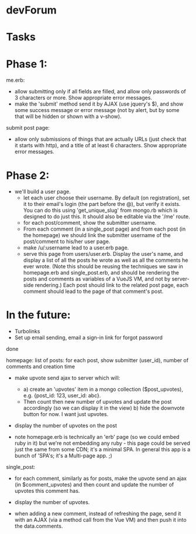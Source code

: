 devForum
======== 
Tasks
=====
Phase 1:
========



me.erb:
  - allow submitting only if all fields are filled, and allow only passwords of 3 characters or more. Show appropriate error messages. 
  - make the 'submit' method send it by AJAX (use jquery's $), and show some success message or error message (not by alert, but by some <div> that will be hidden or shown with a v-show). 

submit post page:
  - allow only submissions of things that are actually URLs (just check that it starts with http), and a title of at least 6 characters. Show appropriate error messages. 

Phase 2: 
========
- we'll build a user page. 
  - let each user choose their username. By default (on registration), set it to their email's login (the part before the @), but verify it exists. You can do this using 'get_unique_slug' from mongo.rb which is designed to do just this. It should also be editable via the '/me' route. 
  - for each post/comment, show the submitter username. 
  - From each comment (in a single_post page) and from each post (in the homepage) we should link the submitter username of the post/comment to his/her user page.
  - make /u/:username lead to a user.erb page. 
  - serve this page from users/user.erb. Display the user's name, and display a list of all the posts he wrote as well as all the comments he ever wrote. (Note this should be reusing the techniques we saw in homepage.erb and single_post.erb, and should be rendering the posts and comments as variables of a VueJS VM, and not by server-side rendering.) Each post should link to the related post page, each comment should lead to the page of that comment's post. 


In the future:
==============
* Turbolinks 
* Set up email sending, email a sign-in link for forgot password 


done


homepage:
list of posts: for each post, show submitter (user_id), number of comments and creation time

  - make upvote send ajax to server which will:
    - a) create an 'upvotes' item in a mongo collection ($post_upvotes), e.g. {post_id: 123, user_id: abc}.
    -  Then count then new number of upvotes and update the post accordingly (so we can display it in the view)
    b) hide the downvote button for now. I want just upvotes. 

  - display the number of upvotes on the post 

  - note homepage.erb is technically an 'erb' page (so we could embed ruby in it) but we're not embedding any ruby - this page could be served just the same from some CDN; it's a minimal SPA. In general this app is a bunch of 'SPA's; it's a Multi-page app. ;) 

single_post:

  - for each comment, similarly as for posts, make the upvote send an ajax (in $comment_upvotes) and then count and update the number of upvotes this comment has.
  - display the number of upvotes. 

  - when adding a new comment, instead of refreshing the page, send it with an AJAX (via a method call from the Vue VM) and then push it into the data.comments. 
